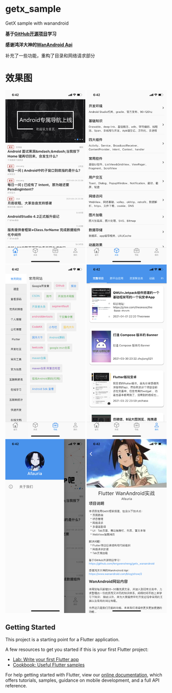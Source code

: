 # getx_sample

GetX sample with wanandroid

**基于[GitHub开源项目](https://github.com/fengwensheng/getx_wanandroid)学习**

**感谢鸿洋大神的[WanAndroid Api](https://www.wanandroid.com/blog/show/2)**

补充了一些功能，重构了目录和网络请求部分

# 效果图

<img src="./doc/pic1.jpg" alt="首页" width="250" /> <img src="./doc/pic2.jpg" alt="体系页" width="250" /> <img src="./doc/pic3.jpg" alt="导航页" width="250" />
<img src="./doc/pic4.jpg" alt="项目页" width="250" /> <img src="./doc/pic5.jpg" alt="抽屉栏" width="250" /> <img src="./doc/pic6.jpg" alt="关于页" width="250" />

## Getting Started

This project is a starting point for a Flutter application.

A few resources to get you started if this is your first Flutter project:

- [Lab: Write your first Flutter app](https://flutter.dev/docs/get-started/codelab)
- [Cookbook: Useful Flutter samples](https://flutter.dev/docs/cookbook)

For help getting started with Flutter, view our
[online documentation](https://flutter.dev/docs), which offers tutorials,
samples, guidance on mobile development, and a full API reference.
